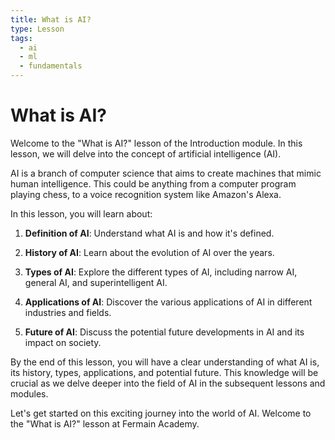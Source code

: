 ```yaml
---
title: What is AI?
type: Lesson
tags:
  - ai
  - ml
  - fundamentals
---
```


# What is AI?

Welcome to the "What is AI?" lesson of the Introduction module. In this lesson, we will delve into the concept of artificial intelligence (AI).

AI is a branch of computer science that aims to create machines that mimic human intelligence. This could be anything from a computer program playing chess, to a voice recognition system like Amazon's Alexa.

In this lesson, you will learn about:

1. **Definition of AI**: Understand what AI is and how it's defined.

2. **History of AI**: Learn about the evolution of AI over the years.

3. **Types of AI**: Explore the different types of AI, including narrow AI, general AI, and superintelligent AI.

4. **Applications of AI**: Discover the various applications of AI in different industries and fields.

5. **Future of AI**: Discuss the potential future developments in AI and its impact on society.

By the end of this lesson, you will have a clear understanding of what AI is, its history, types, applications, and potential future. This knowledge will be crucial as we delve deeper into the field of AI in the subsequent lessons and modules.

Let's get started on this exciting journey into the world of AI. Welcome to the "What is AI?" lesson at Fermain Academy.

